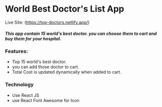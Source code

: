 # World Best Doctor's List App
Live Site: (https://top-doctors.netlify.app/)

##### This app contain 15 world's best doctor. you can choose them to cart and buy them for your hospital. 

### Features:
* Top 15 world's best doctor.
* you can add those doctor to cart.
* Total Cost is updated dynamically when added  to cart.

### Technology
* Use React JS
* use React Font Awesome for Icon

